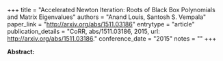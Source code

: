 +++
title = "Accelerated Newton Iteration: Roots of Black Box Polynomials and Matrix Eigenvalues"
authors = "Anand Louis, Santosh S. Vempala"
paper_link = "http://arxiv.org/abs/1511.03186"
entrytype = "article"
publication_details = "CoRR, abs/1511.03186, 2015, url: <a href='http://arxiv.org/abs/1511.03186' target='_blank'>http://arxiv.org/abs/1511.03186</a>."
conference_date = "2015"
notes = ""
+++

<b>Abstract:</b>
